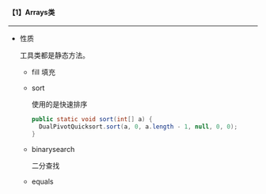 #### 【1】Arrays类

---------------

* 性质

  工具类都是静态方法。

  - fill 填充

  - sort

    使用的是快速排序

    ```java
    public static void sort(int[] a) {
      DualPivotQuicksort.sort(a, 0, a.length - 1, null, 0, 0);
    }
    ```

  - binarysearch

    二分查找

  - equals

    